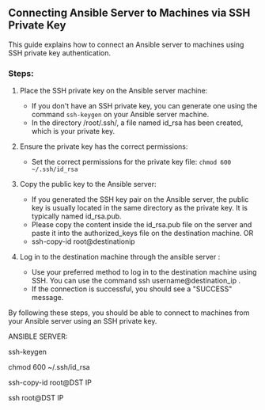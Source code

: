 ## Connecting Ansible Server to Machines via SSH Private Key

This guide explains how to connect an Ansible server to machines using SSH private key authentication.

### Steps:

1. Place the SSH private key on the Ansible server machine:
   - If you don't have an SSH private key, you can generate one using the command `ssh-keygen` on your Ansible server machine.
   - In the directory /root/.ssh/, a file named id_rsa has been created, which is your private key.

2. Ensure the private key has the correct permissions:
   - Set the correct permissions for the private key file: `chmod 600 ~/.ssh/id_rsa`

3. Copy the public key to the Ansible server:
   - If you generated the SSH key pair on the Ansible server, the public key is usually located in the same directory as the private key. It is typically named id_rsa.pub.
   - Please copy the content inside the id_rsa.pub file on the server and paste it into the authorized_keys file on the destination machine.
   OR
   - ssh-copy-id root@destinationip
     
4. Log in to the destination machine through the ansible server :
   - Use your preferred method to log in to the destination machine using SSH. You can use the command ssh username@destination_ip .
   - If the connection is successful, you should see a "SUCCESS" message.

By following these steps, you should be able to connect to machines from your Ansible server using an SSH private key.


ANSIBLE SERVER:

ssh-keygen

chmod 600 ~/.ssh/id_rsa

ssh-copy-id root@DST IP

ssh root@DST IP

